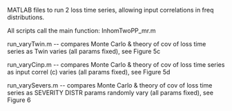 MATLAB files to run 2 loss time series, allowing input correlations in freq distributions. 

All scripts call the main function: InhomTwoPP_mr.m 

run_varyTwin.m -- compares Monte Carlo & theory of cov of loss time series as Twin varies (all params fixed), see Figure 5c

run_varyCinp.m -- compares Monte Carlo & theory of cov of loss time series as input correl (c) varies (all params fixed), see Figure 5d

run_varySevers.m -- compares Monte Carlo & theory of cov of loss time series as SEVERITY DISTR params randomly vary (all params fixed), see Figure 6
